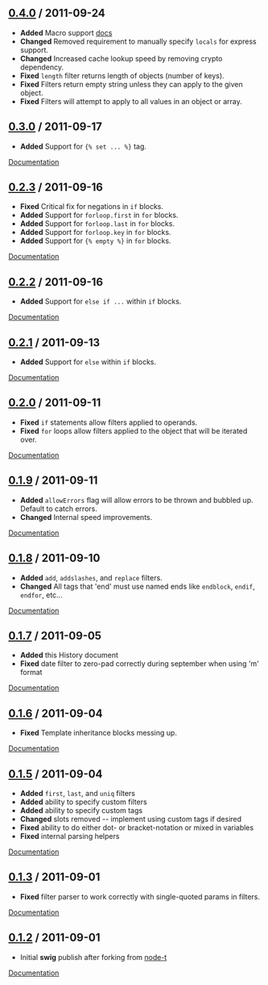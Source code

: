 ## [0.4.0](https://github.com/paularmstrong/swig/tree/0.4.0) / 2011-09-24

* **Added** Macro support [docs](docs/tags.md)
* **Changed** Removed requirement to manually specify `locals` for express support.
* **Changed** Increased cache lookup speed by removing crypto dependency.
* **Fixed** `length` filter returns length of objects (number of keys).
* **Fixed** Filters return empty string unless they can apply to the given object.
* **Fixed** Filters will attempt to apply to all values in an object or array.

## [0.3.0](https://github.com/paularmstrong/swig/tree/0.3.0) / 2011-09-17

* **Added** Support for `{% set ... %}` tag.

[Documentation](https://github.com/paularmstrong/swig/tree/0.3.0/docs)

## [0.2.3](https://github.com/paularmstrong/swig/tree/0.2.3) / 2011-09-16

* **Fixed** Critical fix for negations in `if` blocks.
* **Added** Support for `forloop.first` in `for` blocks.
* **Added** Support for `forloop.last` in `for` blocks.
* **Added** Support for `forloop.key` in `for` blocks.
* **Added** Support for `{% empty %}` in `for` blocks.

[Documentation](https://github.com/paularmstrong/swig/tree/0.2.3/docs)

## [0.2.2](https://github.com/paularmstrong/swig/tree/0.2.2) / 2011-09-16

* **Added** Support for `else if ...` within `if` blocks.

[Documentation](https://github.com/paularmstrong/swig/tree/0.2.2/docs)

## [0.2.1](https://github.com/paularmstrong/swig/tree/0.2.1) / 2011-09-13

* **Added** Support for `else` within `if` blocks.

[Documentation](https://github.com/paularmstrong/swig/tree/0.2.1/docs)

## [0.2.0](https://github.com/paularmstrong/swig/tree/0.2.0) / 2011-09-11

* **Fixed** `if` statements allow filters applied to operands.
* **Fixed** `for` loops allow filters applied to the object that will be iterated over.

[Documentation](https://github.com/paularmstrong/swig/tree/0.2.0/docs)

## [0.1.9](https://github.com/paularmstrong/swig/tree/0.1.9) / 2011-09-11

* **Added** `allowErrors` flag will allow errors to be thrown and bubbled up. Default to catch errors.
* **Changed** Internal speed improvements.

[Documentation](https://github.com/paularmstrong/swig/tree/0.1.9/docs)

## [0.1.8](https://github.com/paularmstrong/swig/tree/0.1.8) / 2011-09-10

* **Added** `add`, `addslashes`, and `replace` filters.
* **Changed** All tags that 'end' must use named ends like `endblock`, `endif`, `endfor`, etc...

[Documentation](https://github.com/paularmstrong/swig/tree/0.1.8/docs)

## [0.1.7](https://github.com/paularmstrong/swig/tree/0.1.7) / 2011-09-05

* **Added** this History document
* **Fixed** date filter to zero-pad correctly during september when using 'm' format

[Documentation](https://github.com/paularmstrong/swig/tree/0.1.7/docs)

## [0.1.6](https://github.com/paularmstrong/swig/tree/0.1.6) / 2011-09-04

* **Fixed** Template inheritance blocks messing up.

[Documentation](https://github.com/paularmstrong/swig/tree/0.1.6/docs)

## [0.1.5](https://github.com/paularmstrong/swig/tree/0.1.5) / 2011-09-04

* **Added** `first`, `last`, and `uniq` filters
* **Added** ability to specify custom filters
* **Added** ability to specify custom tags
* **Changed** slots removed -- implement using custom tags if desired
* **Fixed** ability to do either dot- or bracket-notation or mixed in variables
* **Fixed** internal parsing helpers

[Documentation](https://github.com/paularmstrong/swig/tree/0.1.5/docs)

## [0.1.3](https://github.com/paularmstrong/swig/tree/0.1.3) / 2011-09-01

* **Fixed** filter parser to work correctly with single-quoted params in filters.

[Documentation](https://github.com/paularmstrong/swig/tree/0.1.3/docs)

## [0.1.2](https://github.com/paularmstrong/swig/tree/0.1.2) / 2011-09-01

* Initial **swig** publish after forking from [node-t](https://github.com/skid/node-t)

[Documentation](https://github.com/paularmstrong/swig/tree/0.1.2/docs)
